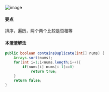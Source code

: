 ![image](http://ww1.sinaimg.cn/large/005CRBrHgw1f839i9liuoj30oc01njr9.jpg)

#### 要点
排序，遍历，两个两个比较是否相等
#### 本渣渣解法
```Java
public boolean containsDuplicate(int[] nums) {
	Arrays.sort(nums);
	for(int i=1;i<nums.length;i++){
		if(nums[i]-nums[i-1]==0)
			return true;
	}
	return false;
}
```